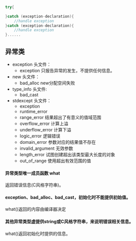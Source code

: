 ```c++
try{
    
}catch (exception-declaration){
    //handle exception
}catch (exception-declaration){
    //handle exception
}......
```

## 异常类
* exception 头文件：
    * exception 只报告异常的发生，不提供任何信息。
* new 头文件：
    * bad_alloc new分配空间失败
* type_info 头文件:
    * bad_cast 
* stdexcept 头文件：
    * exception
    * runtime_error
    * range_error 结果超出了有意义的值域范围
    * overflow_error 计算上溢
    * underflow_error 计算下溢
    * logic_error 逻辑错误
    * domain_error 参数对应的结果值不存在
    * invalid_argument 无效参数
    * length_error 试图创建超出该类型最大长度的对象
    * out_of_range 使用超出有效范围的值
#### 异常类型唯一成员函数 what
返回错误信息(C风格字符串)。

#### exception、bad_alloc、bad_cast，初始化时不能提供初始值。
what()返回的内容由编译器决定

#### 其他异常类型虚提供string或C风格字符串，来说明错误相关信息。
what()返回初始化时提供的信息。